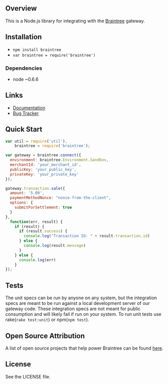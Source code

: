 ## Overview

This is a Node.js library for integrating with the [Braintree](http://www.braintreepayments.com) gateway.

## Installation

* `npm install braintree`
* `var braintree = require('braintree')`

### Dependencies

* node ~0.6.6

## Links

* [Documentation](https://developers.braintreepayments.com/node/sdk/server/overview)
* [Bug Tracker](http://github.com/braintree/braintree_node/issues)

## Quick Start
```javascript
var util = require('util'),
    braintree = require('braintree');

var gateway = braintree.connect({
  environment: braintree.Environment.Sandbox,
  merchantId: 'your_merchant_id',
  publicKey: 'your_public_key',
  privateKey: 'your_private_key'
});

gateway.transaction.sale({
  amount: '5.00',
  paymentMethodNonce: "nonce-from-the-client",
  options: {
    submitForSettlement: true
  }
},
  function(err, result) {
    if (result) {
      if (result.success) {
        console.log("Transaction ID: " + result.transaction.id)
      } else {
        console.log(result.message)
      }
    } else {
      console.log(err)
    }
});
```
## Tests

The unit specs can be run by anyone on any system, but the integration specs are meant to be run against a local development server of our gateway code. These integration specs are not meant for public consumption and will likely fail if run on your system. To run unit tests use rake(`rake test:unit`) or npm(`npm test`).

## Open Source Attribution

A list of open source projects that help power Braintree can be found [here](https://www.braintreepayments.com/developers/open-source).

## License

See the LICENSE file.
